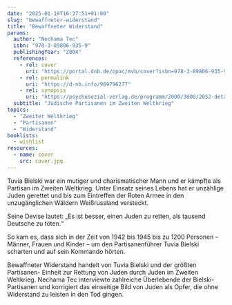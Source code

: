 ```yaml
---
date: "2025-01-19T16:37:51+01:00"
slug: "bewaffneter-widerstand"
title: "Bewaffneter Widerstand"
params:
  author: "Nechama Tec"
  isbn: "978-3-89806-935-9"
  publishingYear: "2004"
  references:
    - rel: cover
      uri: "https://portal.dnb.de/opac/mvb/cover?isbn=978-3-89806-935-9"
    - rel: permalink
      uri: "https://d-nb.info/969796277"
    - rel: synopsis
      uri: "https://psychosozial-verlag.de/programm/2000/3000/2052-detail"
  subtitle: "Jüdische Partisanen im Zweiten Weltkrieg"
topics:
  - "Zweiter Weltkrieg"
  - "Partisanen"
  - "Widerstand"
booklists:
  - wishlist
resources:
  - name: cover
    src: cover.jpg
---
```


Tuvia Bielski war ein mutiger und charismatischer Mann und er kämpfte als 
Partisan im Zweiten Weltkrieg. Unter Einsatz seines Lebens hat er unzählige 
Juden gerettet und bis zum Eintreffen der Roten Armee in den unzugänglichen 
Wäldern Weißrussland versteckt.

Seine Devise lautet: „Es ist besser, einen Juden zu retten, als tausend Deutsche 
zu töten.“

So kam es, dass sich in der Zeit von 1942 bis 1945 bis zu 1200 Personen – 
Männer, Frauen und Kinder – um den Partisanenführer Tuvia Bielski scharten und 
auf sein Kommando hörten.

Bewaffneter Widerstand handelt von Tuvia Bielski und der größten Partisanen-
Einheit zur Rettung von Juden durch Juden im Zweiten Weltkrieg. Nechama Tec 
interviewte zahlreiche Überlebende der Bielski-Partisanen und korrigiert das 
einseitige Bild von Juden als Opfer, die ohne Widerstand zu leisten in den Tod 
gingen.